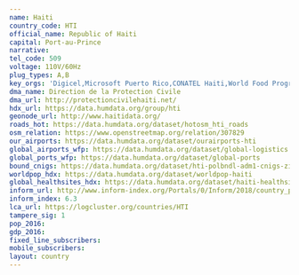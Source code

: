 ```yaml
---
name: Haiti
country_code: HTI
official_name: Republic of Haiti
capital: Port-au-Prince
narrative:
tel_code: 509
voltage: 110V/60Hz
plug_types: A,B
key_orgs: 'Digicel,Microsoft Puerto Rico,CONATEL Haiti,World Food Program,Électricité D''Haïti,AHTIC'
dma_name: Direction de la Protection Civile
dma_url: http://protectioncivilehaiti.net/
hdx_url: https://data.humdata.org/group/hti
geonode_url: http://www.haitidata.org/
roads_hot: https://data.humdata.org/dataset/hotosm_hti_roads
osm_relation: https://www.openstreetmap.org/relation/307829
our_airports: https://data.humdata.org/dataset/ourairports-hti
global_airports_wfp: https://data.humdata.org/dataset/global-logistics
global_ports_wfp: https://data.humdata.org/dataset/global-ports
bound_cnigs: https://data.humdata.org/dataset/hti-polbndl-adm1-cnigs-zip
worldpop_hdx: https://data.humdata.org/dataset/worldpop-haiti
global_healthsites_hdx: https://data.humdata.org/dataset/haiti-healthsites
inform_url: http://www.inform-index.org/Portals/0/Inform/2018/country_profiles/HTI.pdf
inform_index: 6.3
lca_url: https://logcluster.org/countries/HTI
tampere_sig: 1
pop_2016:
gdp_2016:
fixed_line_subscribers:
mobile_subscribers:
layout: country
---
```

